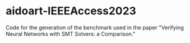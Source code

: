# aidoart-IEEEAccess2023
Code for the generation of the benchmark used in the paper "Verifying Neural Networks with SMT Solvers: a Comparison."
